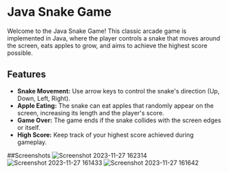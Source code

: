 # Java Snake Game

Welcome to the Java Snake Game! This classic arcade game is implemented in Java, where the player controls a snake that moves around the screen, eats apples to grow, and aims to achieve the highest score possible.

## Features

- **Snake Movement:** Use arrow keys to control the snake's direction (Up, Down, Left, Right).
- **Apple Eating:** The snake can eat apples that randomly appear on the screen, increasing its length and the player's score.
- **Game Over:** The game ends if the snake collides with the screen edges or itself.
- **High Score:** Keep track of your highest score achieved during gameplay.

##Screenshots 
![Screenshot 2023-11-27 162314](https://github.com/EvanC54/Java-Snake-Game-/assets/64505599/ed16fb77-a2bf-4781-81f2-42ce612f94fe)
![Screenshot 2023-11-27 161433](https://github.com/EvanC54/Java-Snake-Game-/assets/64505599/2c769c30-8610-4654-ad9f-b5a94cce8fea)
![Screenshot 2023-11-27 161642](https://github.com/EvanC54/Java-Snake-Game-/assets/64505599/17ea9be8-3acc-403f-bf5f-f33d2db6a52a)

